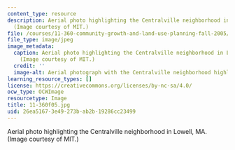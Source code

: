 ```yaml
---
content_type: resource
description: Aerial photo highlighting the Centralville neighborhood in Lowell, MA.
  (Image courtesy of MIT.)
file: /courses/11-360-community-growth-and-land-use-planning-fall-2005/26ea51673e49273bab2b19286cc23499_11-360f05.jpg
file_type: image/jpeg
image_metadata:
  caption: Aerial photo highlighting the Centralville neighborhood in Lowell, MA.
    (Image courtesy of MIT.)
  credit: ''
  image-alt: Aerial photograph with the Centralville neighborhood highlighted in pink.
learning_resource_types: []
license: https://creativecommons.org/licenses/by-nc-sa/4.0/
ocw_type: OCWImage
resourcetype: Image
title: 11-360f05.jpg
uid: 26ea5167-3e49-273b-ab2b-19286cc23499
---
```

Aerial photo highlighting the Centralville neighborhood in Lowell, MA. (Image courtesy of MIT.)